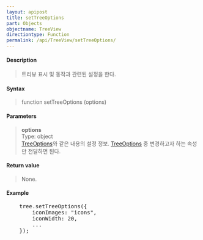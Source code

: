 ```yaml
---
layout: apipost
title: setTreeOptions
part: Objects
objectname: TreeView
directiontype: Function
permalink: /api/TreeView/setTreeOptions/
---
```



#### Description

> 트리뷰 표시 및 동작과 관련된 설정을 한다.

#### Syntax

> function setTreeOptions (options)

#### Parameters

> **options**  
> Type: object  
> [TreeOptions](/api/types/TreeOptions)와 같은 내용의 설정 정보. [TreeOptions](/api/types/TreeOptions) 중 변경하고자 하는 속성만 전달하면 된다.  

#### Return value

> None.

#### Example

<pre class="prettyprint">
    tree.setTreeOptions({
        iconImages: "icons",
        iconWidth: 20,
        ...
    });
</pre>

